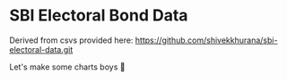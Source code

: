 # SBI Electoral Bond Data

Derived from csvs provided here: https://github.com/shivekkhurana/sbi-electoral-data.git

Let's make some charts boys 🦍
